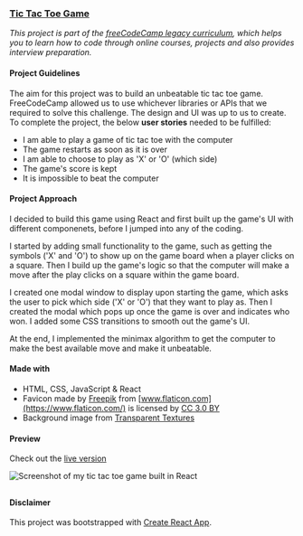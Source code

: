 ### [Tic Tac Toe Game](https://learn.freecodecamp.org/coding-interview-prep/take-home-projects/build-a-tic-tac-toe-game)

_This project is part of the [freeCodeCamp legacy curriculum](https://www.freecodecamp.org), which helps you to learn how to code through online courses, projects and also provides interview preparation._


#### Project Guidelines

The aim for this project was to build an unbeatable tic tac toe game. FreeCodeCamp allowed us to use whichever libraries or APIs that we required to solve this challenge. The design and UI was up to us to create.  
To complete the project, the below **user stories** needed to be fulfilled:
- I am able to play a game of tic tac toe with the computer
- The game restarts as soon as it is over
- I am able to choose to play as 'X' or 'O' (which side)
- The game's score is kept
- It is impossible to beat the computer


#### Project Approach

I decided to build this game using React and first built up the game's UI with different componenets, before I jumped into any of the coding. 

I started by adding small functionality to the game, such as getting the symbols ('X' and 'O') to show up on the game board when a player clicks on a square. Then I build up the game's logic so that the computer will make a move after the play clicks on a square within the game board. 

I created one modal window to display upon starting the game, which asks the user to pick which side ('X' or 'O') that they want to play as. Then I created the modal which pops up once the game is over and indicates who won. I added some CSS transitions to smooth out the game's UI. 

At the end, I implemented the minimax algorithm to get the computer to make the best available move and make it unbeatable. 

#### Made with
- HTML, CSS, JavaScript & React
- Favicon made by [Freepik](http://www.freepik.com) from [www.flaticon.com](https://www.flaticon.com/) is licensed by [CC 3.0 BY](http://creativecommons.org/licenses/by/3.0/)
- Background image from [Transparent Textures](https://www.transparenttextures.com)


#### Preview

Check out the [live version](https://davidpnowak.com/p/tic-tac-toe/)

![Screenshot of my tic tac toe game built in React](https://confidenceiskey.github.io/codepenimg/tictactoe.jpeg "Screenshot of my tic tac toe React App")

##

#### Disclaimer

This project was bootstrapped with [Create React App](https://github.com/facebook/create-react-app).

